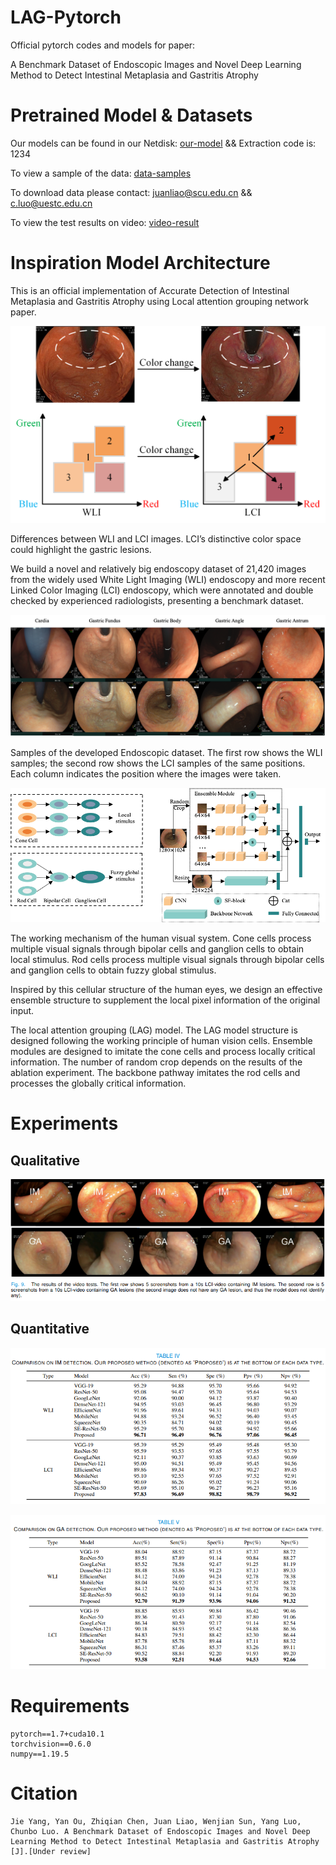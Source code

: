 # LAG-Pytorch
Official pytorch codes and models for paper:

A Benchmark Dataset of Endoscopic Images and Novel Deep Learning Method to Detect Intestinal Metaplasia and Gastritis Atrophy

# Pretrained Model & Datasets
Our models can be found in our Netdisk: [our-model](https://pan.baidu.com/s/1O2P7n38AJExaximzRy8vsA ) && Extraction code is: 1234

To view a sample of the data: [data-samples](https://github.com/fengcherenxi/LAG/tree/main/data)

To download data please contact: juanliao@scu.edu.cn && c.luo@uestc.edu.cn

To view the test results on video: [video-result](https://github.com/fengcherenxi/LAG/blob/main/resources/Video_results.mp4)

# Inspiration Model Architecture
This is an official implementation of Accurate Detection of Intestinal Metaplasia and Gastritis Atrophy using Local attention grouping network paper.

![](https://github.com/fengcherenxi/LAG/blob/main/resources/color.png#pic_center=300x400)

Differences between WLI and LCI images. LCI’s distinctive color space could highlight the gastric lesions.

We build a novel and relatively big endoscopy dataset of 21,420 images from the widely used White Light Imaging (WLI) endoscopy and more recent Linked Color Imaging (LCI) endoscopy, which were annotated and double checked by experienced radiologists, presenting a benchmark dataset.

![](https://github.com/fengcherenxi/LAG/blob/main/resources/datasets.png)

Samples of the developed Endoscopic dataset. The first row shows the WLI samples; the second row shows the LCI samples of the same positions. Each column indicates the position where the images were taken.

![](https://github.com/fengcherenxi/LAG/blob/main/resources/ourModel.png)

The working mechanism of the human visual system. Cone cells process multiple visual signals through bipolar cells and ganglion cells to obtain local stimulus. Rod cells process multiple visual signals through bipolar cells and ganglion cells to obtain fuzzy global stimulus.

Inspired by this cellular structure of the human eyes, we design an effective ensemble structure to supplement the local pixel information of the original input.

The local attention grouping (LAG) model. The LAG model structure is designed following the working principle of human vision cells. Ensemble modules are designed to imitate the cone cells and process locally critical information. The number of random crop depends on the results of the ablation experiment. The backbone pathway imitates the rod cells and processes the globally critical information.
# Experiments
## Qualitative
![](https://github.com/fengcherenxi/LAG/blob/main/resources/video_test.png)
## Quantitative
![](https://github.com/fengcherenxi/LAG/blob/main/resources/model_test_IM.png)

![](https://github.com/fengcherenxi/LAG/blob/main/resources/model_test_GA.png)
# Requirements
```
pytorch==1.7+cuda10.1
torchvision==0.6.0
numpy==1.19.5
```
# Citation
```
Jie Yang, Yan Ou, Zhiqian Chen, Juan Liao, Wenjian Sun, Yang Luo, Chunbo Luo. A Benchmark Dataset of Endoscopic Images and Novel Deep Learning Method to Detect Intestinal Metaplasia and Gastritis Atrophy [J].[Under review]
```